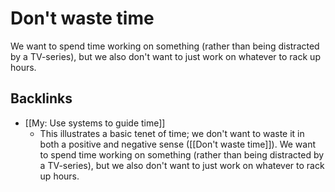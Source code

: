 # Don't waste time
We want to spend time working on something (rather than being distracted by a TV-series), but we also don't want to just work on whatever to rack up hours.

## Backlinks
* [[My: Use systems to guide time]]
	* This illustrates a basic tenet of time; we don't want to waste it in both a positive and negative sense ([[Don't waste time]]). We want to spend time working on something (rather than being distracted by a TV-series), but we also don't want to just work on whatever to rack up hours.

<!-- {BearID:0093355D-8DCE-498B-BDC5-F2470A27C185-10019-00000F1B55A96329} -->
